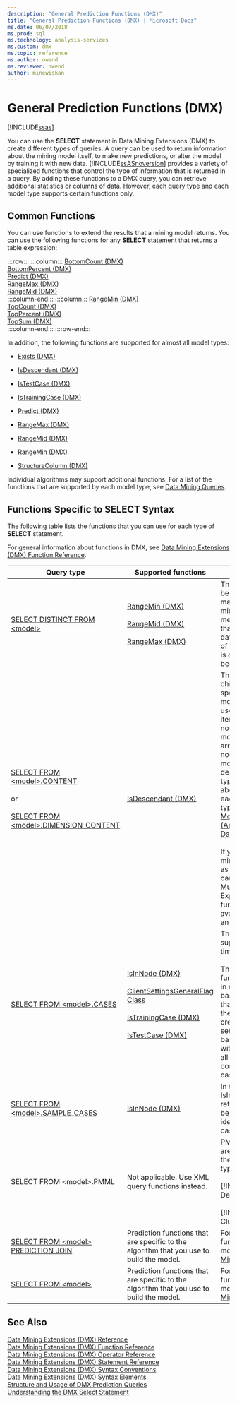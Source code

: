 ```yaml
---
description: "General Prediction Functions (DMX)"
title: "General Prediction Functions (DMX) | Microsoft Docs"
ms.date: 06/07/2018
ms.prod: sql
ms.technology: analysis-services
ms.custom: dmx
ms.topic: reference
ms.author: owend
ms.reviewer: owend
author: minewiskan
---
```

# General Prediction Functions (DMX)
[!INCLUDE[ssas](../includes/applies-to-version/ssas.md)]

  You can use the **SELECT** statement in Data Mining Extensions (DMX) to create different types of queries. A query can be used to return information about the mining model itself, to make new predictions, or alter the model by training it with new data. [!INCLUDE[ssASnoversion](../includes/ssasnoversion-md.md)] provides a variety of specialized functions that control the type of information that is returned in a query. By adding these functions to a DMX query, you can retrieve additional statistics or columns of data. However, each query type and each model type supports certain functions only.  
  
## Common Functions  
 You can use functions to extend the results that a mining model returns. You can use the following functions for any **SELECT** statement that returns a table expression:  

:::row:::
    :::column:::
        [BottomCount &#40;DMX&#41;](../dmx/bottomcount-dmx.md)  
        [BottomPercent &#40;DMX&#41;](../dmx/bottompercent-dmx.md)  
        [Predict &#40;DMX&#41;](../dmx/predict-dmx.md)  
        [RangeMax &#40;DMX&#41;](../dmx/rangemax-dmx.md)  
        [RangeMid &#40;DMX&#41;](../dmx/rangemid-dmx.md)  
    :::column-end:::
    :::column:::
        [RangeMin &#40;DMX&#41;](../dmx/rangemin-dmx.md)  
        [TopCount &#40;DMX&#41;](../dmx/topcount-dmx.md)  
        [TopPercent &#40;DMX&#41;](../dmx/toppercent-dmx.md)  
        [TopSum &#40;DMX&#41;](../dmx/topsum-dmx.md)  
    :::column-end:::
:::row-end:::

 In addition, the following functions are supported for almost all model types:  
  
-   [Exists &#40;DMX&#41;](../dmx/exists-dmx.md)  
  
-   [IsDescendant &#40;DMX&#41;](../dmx/isdescendant-dmx.md)  
  
-   [IsTestCase &#40;DMX&#41;](../dmx/istestcase-dmx.md)  
  
-   [IsTrainingCase &#40;DMX&#41;](../dmx/istrainingcase-dmx.md)  
  
-   [Predict &#40;DMX&#41;](../dmx/predict-dmx.md)  
  
-   [RangeMax &#40;DMX&#41;](../dmx/rangemax-dmx.md)  
  
-   [RangeMid &#40;DMX&#41;](../dmx/rangemid-dmx.md)  
  
-   [RangeMin &#40;DMX&#41;](../dmx/rangemin-dmx.md)  
  
-   [StructureColumn &#40;DMX&#41;](../dmx/structurecolumn-dmx.md)  
  
 Individual algorithms may support additional functions. For a list of the functions that are supported by each model type, see [Data Mining Queries](https://docs.microsoft.com/analysis-services/data-mining/data-mining-queries).  
  
## Functions Specific to SELECT Syntax  
 The following table lists the functions that you can use for each type of **SELECT** statement.  
  
 For general information about functions in DMX, see [Data Mining Extensions &#40;DMX&#41; Function Reference](../dmx/data-mining-extensions-dmx-function-reference.md).  
  
|Query type|Supported functions|Remarks|  
|----------------|-------------------------|-------------|  
|[SELECT DISTINCT FROM \<model>](../dmx/select-distinct-from-model-dmx.md)|[RangeMin &#40;DMX&#41;](../dmx/rangemin-dmx.md)<br /><br /> [RangeMid &#40;DMX&#41;](../dmx/rangemid-dmx.md)<br /><br /> [RangeMax &#40;DMX&#41;](../dmx/rangemax-dmx.md)|These functions can be used to provide maximum values, minimum values, and means for any column that contains numeric data type, regardless of whether the column is continuous or has been discretized.|  
|[SELECT FROM \<model>.CONTENT](../dmx/select-from-model-content-dmx.md)<br /><br /> or<br /><br /> [SELECT FROM \<model>.DIMENSION_CONTENT](../dmx/select-from-model-dimension-content-dmx.md)|[IsDescendant &#40;DMX&#41;](../dmx/isdescendant-dmx.md)|This function retrieves child nodes for the specified node in the model, and can be used, for example, to iterate through the nodes in the mining model content. The arrangement of the nodes in the mining model content depends on the model type. For information about the structure for each mining model type, see [Mining Model Content &#40;Analysis Services - Data Mining&#41;](https://docs.microsoft.com/analysis-services/data-mining/mining-model-content-analysis-services-data-mining).<br /><br /> If you have saved the mining model content as a dimension, you can also use other Multidimensional Expressions (MDX) functions that are available for querying an attribute hierarchy.|  
|[SELECT FROM \<model>.CASES](../dmx/select-from-model-cases-dmx.md)|[IsInNode &#40;DMX&#41;](../dmx/isinnode-dmx.md)<br /><br /> [ClientSettingsGeneralFlag Class](../relational-databases/wmi-provider-configuration-classes/clientsettingsgeneralflag-class/clientsettingsgeneralflag-class.md)<br /><br /> [IsTrainingCase &#40;DMX&#41;](../dmx/istrainingcase-dmx.md)<br /><br /> [IsTestCase &#40;DMX&#41;](../dmx/istestcase-dmx.md)|The Lag function is supported only for time series models.<br /><br /> The IsTestCase function is supported in models that are based on a structure that was created using the holdout option, to create a testing data set. If the model is not based on a structure with holdout test set, all cases are considered training cases.|  
|[SELECT FROM \<model>.SAMPLE_CASES](../dmx/select-from-model-sample-cases-dmx.md)|[IsInNode &#40;DMX&#41;](../dmx/isinnode-dmx.md)|In this context, the IsInNode function returns a case that belongs to a set of idealized sample cases.|  
|SELECT FROM \<model>.PMML|Not applicable. Use XML query functions instead.|PMML representations are supported only for the following model types:<br /><br /> [!INCLUDE[msCoName](../includes/msconame-md.md)] Decision Trees<br /><br /> [!INCLUDE[msCoName](../includes/msconame-md.md)] Clustering|  
|[SELECT FROM \<model> PREDICTION JOIN](../dmx/select-from-model-prediction-join-dmx.md)|Prediction functions that are specific to the algorithm that you use to build the model.|For a list of prediction functions for each model type, see [Data Mining Queries](https://docs.microsoft.com/analysis-services/data-mining/data-mining-queries).|  
|[SELECT FROM \<model>](../dmx/select-from-model-dmx.md)|Prediction functions that are specific to the algorithm that you use to build the model.|For a list of prediction functions for each model type, see [Data Mining Queries](https://docs.microsoft.com/analysis-services/data-mining/data-mining-queries).|  
  
## See Also  
 [Data Mining Extensions &#40;DMX&#41; Reference](../dmx/data-mining-extensions-dmx-reference.md)   
 [Data Mining Extensions &#40;DMX&#41; Function Reference](../dmx/data-mining-extensions-dmx-function-reference.md)   
 [Data Mining Extensions &#40;DMX&#41; Operator Reference](../dmx/data-mining-extensions-dmx-operator-reference.md)   
 [Data Mining Extensions &#40;DMX&#41; Statement Reference](../dmx/data-mining-extensions-dmx-statements.md)   
 [Data Mining Extensions &#40;DMX&#41; Syntax Conventions](../dmx/data-mining-extensions-dmx-syntax-conventions.md)   
 [Data Mining Extensions &#40;DMX&#41; Syntax Elements](../dmx/data-mining-extensions-dmx-syntax-elements.md)   
 [Structure and Usage of DMX Prediction Queries](../dmx/structure-and-usage-of-dmx-prediction-queries.md)   
 [Understanding the DMX Select Statement](../dmx/understanding-the-dmx-select-statement.md)  
  
  
